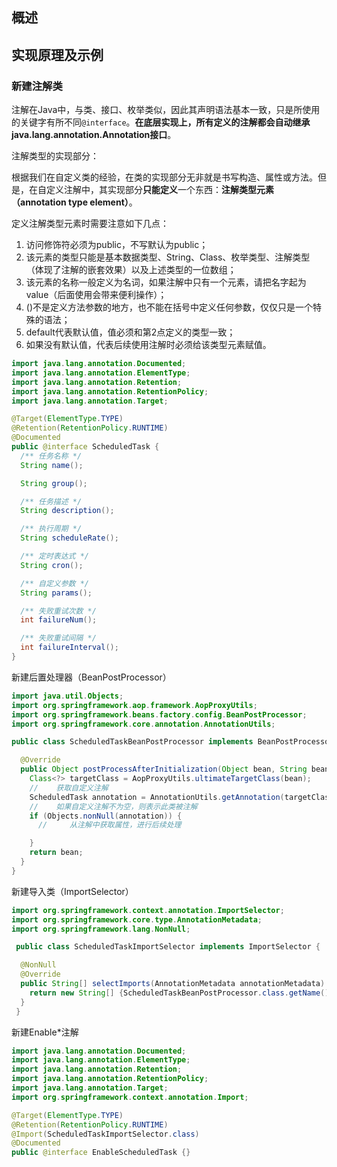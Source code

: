 ## 概述

## 实现原理及示例

### 新建注解类
注解在Java中，与类、接口、枚举类似，因此其声明语法基本一致，只是所使用的关键字有所不同`@interface`。**在底层实现上，所有定义的注解都会自动继承java.lang.annotation.Annotation接口**。

注解类型的实现部分：

根据我们在自定义类的经验，在类的实现部分无非就是书写构造、属性或方法。但是，在自定义注解中，其实现部分**只能定义**一个东西：**注解类型元素（annotation type element）**。

定义注解类型元素时需要注意如下几点：
1. 访问修饰符必须为public，不写默认为public；
2. 该元素的类型只能是基本数据类型、String、Class、枚举类型、注解类型（体现了注解的嵌套效果）以及上述类型的一位数组；
3. 该元素的名称一般定义为名词，如果注解中只有一个元素，请把名字起为value（后面使用会带来便利操作）；
4. ()不是定义方法参数的地方，也不能在括号中定义任何参数，仅仅只是一个特殊的语法；
5. default代表默认值，值必须和第2点定义的类型一致；
6. 如果没有默认值，代表后续使用注解时必须给该类型元素赋值。
```java
import java.lang.annotation.Documented;
import java.lang.annotation.ElementType;
import java.lang.annotation.Retention;
import java.lang.annotation.RetentionPolicy;
import java.lang.annotation.Target;

@Target(ElementType.TYPE)
@Retention(RetentionPolicy.RUNTIME)
@Documented
public @interface ScheduledTask {
  /** 任务名称 */
  String name();

  String group();

  /** 任务描述 */
  String description();

  /** 执行周期 */
  String scheduleRate();

  /** 定时表达式 */
  String cron();

  /** 自定义参数 */
  String params();

  /** 失败重试次数 */
  int failureNum();

  /** 失败重试间隔 */
  int failureInterval();
}
```

新建后置处理器（BeanPostProcessor）
```java
import java.util.Objects;
import org.springframework.aop.framework.AopProxyUtils;
import org.springframework.beans.factory.config.BeanPostProcessor;
import org.springframework.core.annotation.AnnotationUtils;

public class ScheduledTaskBeanPostProcessor implements BeanPostProcessor {

  @Override
  public Object postProcessAfterInitialization(Object bean, String beanName) {
    Class<?> targetClass = AopProxyUtils.ultimateTargetClass(bean);
    //    获取自定义注解
    ScheduledTask annotation = AnnotationUtils.getAnnotation(targetClass, ScheduledTask.class);
    //    如果自定义注解不为空，则表示此类被注解
    if (Objects.nonNull(annotation)) {
      //     从注解中获取属性，进行后续处理

    }
    return bean;
  }
}
```
新建导入类（ImportSelector）
```java
import org.springframework.context.annotation.ImportSelector;
import org.springframework.core.type.AnnotationMetadata;
import org.springframework.lang.NonNull;

 public class ScheduledTaskImportSelector implements ImportSelector {

  @NonNull
  @Override
  public String[] selectImports(AnnotationMetadata annotationMetadata) {
    return new String[] {ScheduledTaskBeanPostProcessor.class.getName()};
  }
 }
```
新建Enable*注解
```java
import java.lang.annotation.Documented;
import java.lang.annotation.ElementType;
import java.lang.annotation.Retention;
import java.lang.annotation.RetentionPolicy;
import java.lang.annotation.Target;
import org.springframework.context.annotation.Import;

@Target(ElementType.TYPE)
@Retention(RetentionPolicy.RUNTIME)
@Import(ScheduledTaskImportSelector.class)
@Documented
public @interface EnableScheduledTask {}
```

